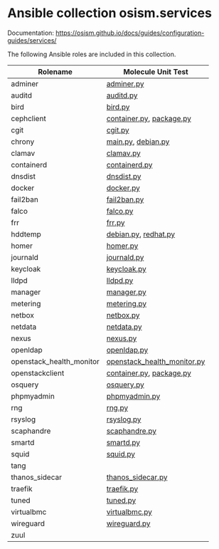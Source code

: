 # Ansible collection osism.services

Documentation: https://osism.github.io/docs/guides/configuration-guides/services/

The following Ansible roles are included in this collection.

| Rolename                 | Molecule Unit Test                                                                                                                       |
|--------------------------|------------------------------------------------------------------------------------------------------------------------------------------|
| adminer                  | [adminer.py](molecule/delegated/tests/adminer.py)                                                                                        |
| auditd                   | [auditd.py](molecule/delegated/tests/auditd.py)                                                                                          |
| bird                     | [bird.py](molecule/delegated/tests/bird.py)                                                                                              |
| cephclient               | [container.py](molecule/delegated/tests/cephclient/container.py), [package.py](molecule/delegated/tests/cephclient/package.py)           |
| cgit                     | [cgit.py](molecule/delegated/tests/cgit.py)                                                                                              |
| chrony                   | [main.py](molecule/delegated/tests/chrony/main.py), [debian.py](molecule/delegated/tests/chrony/debian.py)                               |
| clamav                   | [clamav.py](molecule/delegated/tests/clamav.py)                                                                                          |
| containerd               | [containerd.py](molecule/delegated/tests/containerd.py)                                                                                  |
| dnsdist                  | [dnsdist.py](molecule/delegated/tests/dnsdist.py)                                                                                        |
| docker                   | [docker.py](molecule/delegated/tests/docker/debian.py)                                                                                          |
| fail2ban                 | [fail2ban.py](molecule/delegated/tests/fail2ban.py)                                                                                      |
| falco                    | [falco.py](molecule/delegated/tests/falco.py)                                                                                            |
| frr                      | [frr.py](molecule/delegated/tests/frr.py)                                                                                                |
| hddtemp                  | [debian.py](molecule/delegated/tests/hddtemp/debian.py), [redhat.py](molecule/delegated/tests/hddtemp/redhat.py)                         |
| homer                    | [homer.py](molecule/delegated/tests/homer.py)                                                                                            |
| journald                 | [journald.py](molecule/delegated/tests/journald.py)                                                                                      |
| keycloak                 | [keycloak.py](molecule/delegated/tests/keycloak.py)                                                                                      |
| lldpd                    | [lldpd.py](molecule/delegated/tests/lldpd.py)                                                                                            |
| manager                  | [manager.py](molecule/delegated/tests/manager.py)                                                                                        |
| metering                 | [metering.py](molecule/delegated/tests/metering.py)                                                                                      |
| netbox                   | [netbox.py](molecule/delegated/tests/netbox.py)                                                                                          |
| netdata                  | [netdata.py](molecule/delegated/tests/netdata/main.py)                                                                                        |
| nexus                    | [nexus.py](molecule/delegated/tests/nexus.py)                                                                                            |
| openldap                 | [openldap.py](molecule/delegated/tests/openldap.py)                                                                                      |
| openstack_health_monitor | [openstack_health_monitor.py](molecule/delegated/tests/openstack_health_monitor.py)                                                      |
| openstackclient          | [container.py](molecule/delegated/tests/openstackclient/container.py), [package.py](molecule/delegated/tests/openstackclient/package.py) |
| osquery                  | [osquery.py](molecule/delegated/tests/osquery/main.py)                                                                                        |
| phpmyadmin               | [phpmyadmin.py](molecule/delegated/tests/phpmyadmin.py)                                                                                  |
| rng                      | [rng.py](molecule/delegated/tests/rng.py)                                                                                                |
| rsyslog                  | [rsyslog.py](molecule/delegated/tests/rsyslog.py)                                                                                        |
| scaphandre               | [scaphandre.py](molecule/delegated/tests/scaphandre.py)                                                                                  |
| smartd                   | [smartd.py](molecule/delegated/tests/smartd.py)                                                                                          |
| squid                    | [squid.py](molecule/delegated/tests/squid.py)                                                                                            |
| tang                     |                                                                                                                                          |
| thanos_sidecar           | [thanos_sidecar.py](molecule/delegated/tests/thanos_sidecar.py)                                                                          |
| traefik                  | [traefik.py](molecule/delegated/tests/traefik.py)                                                                                        |
| tuned                    | [tuned.py](molecule/delegated/tests/tuned.py)                                                                                            |
| virtualbmc               | [virtualbmc.py](molecule/delegated/tests/virtualbmc.py)                                                                                  |
| wireguard                | [wireguard.py](molecule/delegated/tests/wireguard.py)                                                                                    |
| zuul                     |                                                                                                                                          |
